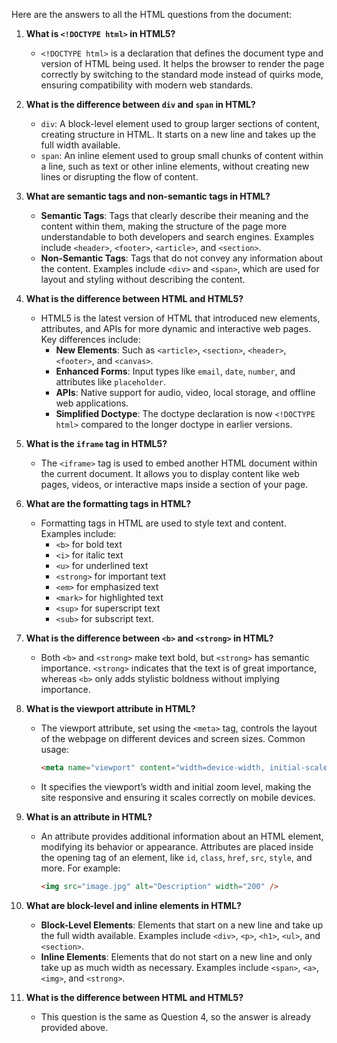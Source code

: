Here are the answers to all the HTML questions from the document:

1. **What is `<!DOCTYPE html>` in HTML5?**

   - `<!DOCTYPE html>` is a declaration that defines the document type and version of HTML being used. It helps the browser to render the page correctly by switching to the standard mode instead of quirks mode, ensuring compatibility with modern web standards.

2. **What is the difference between `div` and `span` in HTML?**

   - `div`: A block-level element used to group larger sections of content, creating structure in HTML. It starts on a new line and takes up the full width available.
   - `span`: An inline element used to group small chunks of content within a line, such as text or other inline elements, without creating new lines or disrupting the flow of content.

3. **What are semantic tags and non-semantic tags in HTML?**

   - **Semantic Tags**: Tags that clearly describe their meaning and the content within them, making the structure of the page more understandable to both developers and search engines. Examples include `<header>`, `<footer>`, `<article>`, and `<section>`.
   - **Non-Semantic Tags**: Tags that do not convey any information about the content. Examples include `<div>` and `<span>`, which are used for layout and styling without describing the content.

4. **What is the difference between HTML and HTML5?**

   - HTML5 is the latest version of HTML that introduced new elements, attributes, and APIs for more dynamic and interactive web pages. Key differences include:
     - **New Elements**: Such as `<article>`, `<section>`, `<header>`, `<footer>`, and `<canvas>`.
     - **Enhanced Forms**: Input types like `email`, `date`, `number`, and attributes like `placeholder`.
     - **APIs**: Native support for audio, video, local storage, and offline web applications.
     - **Simplified Doctype**: The doctype declaration is now `<!DOCTYPE html>` compared to the longer doctype in earlier versions.

5. **What is the `iframe` tag in HTML5?**

   - The `<iframe>` tag is used to embed another HTML document within the current document. It allows you to display content like web pages, videos, or interactive maps inside a section of your page.

6. **What are the formatting tags in HTML?**

   - Formatting tags in HTML are used to style text and content. Examples include:
     - `<b>` for bold text
     - `<i>` for italic text
     - `<u>` for underlined text
     - `<strong>` for important text
     - `<em>` for emphasized text
     - `<mark>` for highlighted text
     - `<sup>` for superscript text
     - `<sub>` for subscript text.

7. **What is the difference between `<b>` and `<strong>` in HTML?**

   - Both `<b>` and `<strong>` make text bold, but `<strong>` has semantic importance. `<strong>` indicates that the text is of great importance, whereas `<b>` only adds stylistic boldness without implying importance.

8. **What is the viewport attribute in HTML?**

   - The viewport attribute, set using the `<meta>` tag, controls the layout of the webpage on different devices and screen sizes. Common usage:
     ```html
     <meta name="viewport" content="width=device-width, initial-scale=1.0" />
     ```
   - It specifies the viewport’s width and initial zoom level, making the site responsive and ensuring it scales correctly on mobile devices.

9. **What is an attribute in HTML?**

   - An attribute provides additional information about an HTML element, modifying its behavior or appearance. Attributes are placed inside the opening tag of an element, like `id`, `class`, `href`, `src`, `style`, and more. For example:
     ```html
     <img src="image.jpg" alt="Description" width="200" />
     ```

10. **What are block-level and inline elements in HTML?**

    - **Block-Level Elements**: Elements that start on a new line and take up the full width available. Examples include `<div>`, `<p>`, `<h1>`, `<ul>`, and `<section>`.
    - **Inline Elements**: Elements that do not start on a new line and only take up as much width as necessary. Examples include `<span>`, `<a>`, `<img>`, and `<strong>`.

11. **What is the difference between HTML and HTML5?**
    - This question is the same as Question 4, so the answer is already provided above.
